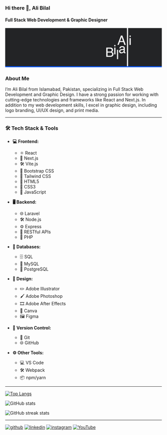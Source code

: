 ### Hi there 👋, Ali Bilal
#### Full Stack Web Development & Graphic Designer
![Full Stack Web Development & Graphic Designer](https://github.com/MrAliBilal/MrAliBilal/blob/main/AliBilal%20Cover%20Image.png)

### About Me
I’m Ali Bilal from Islamabad, Pakistan, specializing in Full Stack Web Development and Graphic Design. I have a strong passion for working with cutting-edge technologies and frameworks like React and Next.js. In addition to my web development skills, I excel in graphic design, including logo branding, UI/UX design, and print media.

---

### 🛠️ Tech Stack & Tools

- **💻 Frontend:** 
  - ⚛️ React
  - 💨 Next.js
  - 🛠️ Vite.js
  - 🎨 Bootstrap CSS
  - 🌈 Tailwind CSS
  - 📝 HTML5
  - 🎨 CSS3
  - 📜 JavaScript

- **🖥️ Backend:** 
  - 🌐 Laravel
  - 🛠️ Node.js
  - ⚙️ Express
  - 🔗 RESTful APIs
  - 🐘 PHP

- **💾 Databases:** 
  - 🗄️ SQL
  - 🐬 MySQL
  - 🐘 PostgreSQL

- **🎨 Design:**
  - ✏️ Adobe Illustrator
  - 🖌️ Adobe Photoshop
  - 🎞️ Adobe After Effects
  - 🎨 Canva
  - 🖼️ Figma

- **🔧 Version Control:** 
  - 🧰 Git
  - 🌐 GitHub

- **⚙️ Other Tools:** 
  - 💻 VS Code
  - 🛠️ Webpack
  - 📦 npm/yarn

---

[![Top Langs](https://github-readme-stats.vercel.app/api/top-langs/?username=MrAliBilal&theme=dark)](https://github.com/anuraghazra/github-readme-stats)

![GitHub stats](https://github-readme-stats.vercel.app/api?username=MrAliBilal&show_icons=true&count_private=true&theme=dark)  

![GitHub streak stats](https://streak-stats.demolab.com/?user=MrAliBilal&theme=dark)  

---

[<img src='https://cdn.jsdelivr.net/npm/simple-icons@3.0.1/icons/github.svg' alt='github' height='40'>](https://github.com/MrAliBilal)  [<img src='https://cdn.jsdelivr.net/npm/simple-icons@3.0.1/icons/linkedin.svg' alt='linkedin' height='40'>](https://www.linkedin.com/in/mralibilal/)  [<img src='https://cdn.jsdelivr.net/npm/simple-icons@3.0.1/icons/instagram.svg' alt='instagram' height='40'>](https://www.instagram.com/Mr.AliBilal/)  [<img src='https://cdn.jsdelivr.net/npm/simple-icons@3.0.1/icons/youtube.svg' alt='YouTube' height='40'>](https://www.youtube.com/channel/@AliBilal.1)  
















<!--
**MrAliBilal/MrAliBilal** is a ✨ _special_ ✨ repository because its `README.md` (this file) appears on your GitHub profile.

Here are some ideas to get you started:

- 🔭 I’m currently working on ...
- 🌱 I’m currently learning ...
- 👯 I’m looking to collaborate on ...
- 🤔 I’m looking for help with ...
- 💬 Ask me about ...
- 📫 How to reach me: ...
- 😄 Pronouns: ...
- ⚡ Fun fact: ...
![Top Langs](https://github-readme-stats.vercel.app/api/top-langs/?username=MrAliBilal&layout=compact&langs_count=8&theme=dark)

## Hi there 👋

I’m Ali Bilal from Islamabad, Pakistan, specializing in Full Stack Web Development and Graphic Design. I have a strong passion for working with cutting-edge technologies and frameworks like React and Next.js. In addition to my web development skills, I excel in graphic design, including logo branding, UI/UX design, and print media.

[![Ali's GitHub stats](https://github-readme-stats.vercel.app/api?username=MrAliBilal&show_icons=true&theme=dark)](https://github.com/anuraghazra/github-readme-stats)


-->
